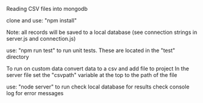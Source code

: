 Reading CSV files into mongodb

clone and use: "npm install"

Note: all records will be saved to a local database (see connection strings in server.js and connection.js)

use: "npm run test" to run unit tests.
These are located in the "test" directory

To run on custom data convert data to a csv and add file to project
In the server file set the "csvpath" variable at the top to the path of the file

use: "node server" to run
check local database for results
check console log for error messages
